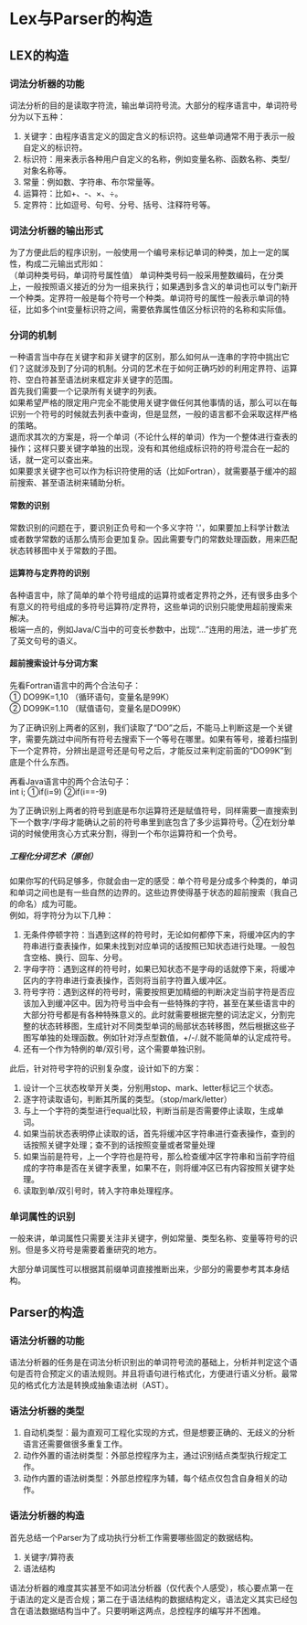 # Lex与Parser的构造

## LEX的构造
### 词法分析器的功能
   词法分析的目的是读取字符流，输出单词符号流。大部分的程序语言中，单词符号分为以下五种：  
1.	关键字：由程序语言定义的固定含义的标识符。这些单词通常不用于表示一般自定义的标识符。  
2.	标识符：用来表示各种用户自定义的名称，例如变量名称、函数名称、类型/对象名称等。  
3.	常量：例如数、字符串、布尔常量等。  
4.	运算符：比如+、-、×、÷。  
5.	定界符：比如逗号、句号、分号、括号、注释符号等。  

### 词法分析器的输出形式
   为了方便此后的程序识别，一般使用一个编号来标记单词的种类，加上一定的属性，构成二元输出式形如：  
			（单词种类号码，单词符号属性值）
   单词种类号码一般采用整数编码，在分类上，一般按照语义接近的分为一组来执行；如果遇到多含义的单词也可以专门新开一个种类。定界符一般是每个符号一个种类。单词符号的属性一般表示单词的特征，比如多个int变量标识符之间，需要依靠属性值区分标识符的名称和实际值。  

### 分词的机制
   一种语言当中存在关键字和非关键字的区别，那么如何从一连串的字符中挑出它们？这就涉及到了分词的机制。分词的艺术在于如何正确巧妙的利用定界符、运算符、空白符甚至语法树来框定非关键字的范围。  
   首先我们需要一个记录所有关键字的列表。  
   如果希望严格的限定用户完全不能使用关键字做任何其他事情的话，那么可以在每识别一个符号的时候就去列表中查询，但是显然，一般的语言都不会采取这样严格的策略。  
   退而求其次的方案是，将一个单词（不论什么样的单词）作为一个整体进行查表的操作；这样只要关键字单独的出现，没有和其他组成标识符的符号混合在一起的话，就一定可以查出来。  
   如果要求关键字也可以作为标识符使用的话（比如Fortran），就需要基于缓冲的超前搜索、甚至语法树来辅助分析。  

#### 常数的识别
   常数识别的问题在于，要识别正负号和一个多义字符 '.'，如果要加上科学计数法或者数学常数的话那么情形会更加复杂。因此需要专门的常数处理函数，用来匹配状态转移图中关于常数的子图。  
#### 运算符与定界符的识别

   各种语言中，除了简单的单个符号组成的运算符或者定界符之外，还有很多由多个有意义的符号组成的多符号运算符/定界符，这些单词的识别只能使用超前搜索来解决。  
   极端一点的，例如Java/C当中的可变长参数中，出现“...”连用的用法，进一步扩充了英文句号的语义。

#### 超前搜索设计与分词方案

先看Fortran语言中的两个合法句子：  
① DO99K=1,10 （循环语句，变量名是99K）  
② DO99K=1.10 （赋值语句，变量名是DO99K）  

​	为了正确识别上两者的区别，我们读取了“DO”之后，不能马上判断这是一个关键字，需要先跳过中间所有符号去搜索下一个等号在哪里。如果有等号，接着扫描到下一个定界符，分辨出是逗号还是句号之后，才能反过来判定前面的“DO99K”到底是个什么东西。  

再看Java语言中的两个合法句子：  
int i;
①if(i=9)
②if(i==-9)

​	为了正确识别上两者的符号到底是布尔运算符还是赋值符号，同样需要一直搜索到下一个数字/字母才能确认之前的符号串里到底包含了多少运算符号。②在划分单词的时候使用贪心方式来分割，得到一个布尔运算符和一个负号。

[^杂谈]: 不无恶意的揣度一下Fortran的设计方式，我严重怀疑他们是因为长度短的变量名称不够用才出此下策。用编译时的内存消耗来减少存储源代码的空间需求。这种语法设计对于观看的人来说无疑是非常不友好的。

##### 工程化分词艺术（原创）

​	如果你写的代码足够多，你就会由一定的感受：单个符号是分成多个种类的，单词和单词之间也是有一些自然的边界的。这些边界使得基于状态的超前搜索（我自己的命名）成为可能。  
​	例如，将字符分为以下几种：  
1. 无条件停顿字符：当遇到这样的符号时，无论如何都停下来，将缓冲区内的字符串进行查表操作，如果未找到对应单词的话按照已知状态进行处理。一般包含空格、换行、回车、分号。  
2. 字母字符：遇到这样的符号时，如果已知状态不是字母的话就停下来，将缓冲区内的字符串进行查表操作，否则将当前字符置入缓冲区。  
3. 符号字符：遇到这样的符号时，需要按照更加精细的判断决定当前字符是否应该加入到缓冲区中。因为符号当中会有一些特殊的字符，甚至在某些语言中的大部分符号都是有各种特殊意义的。此时就需要根据完整的词法定义，分割完整的状态转移图，生成针对不同类型单词的局部状态转移图，然后根据这些子图写单独的处理函数。例如针对浮点型数值，+/-/.就不能简单的认定成符号。  
4. 还有一个作为特例的单/双引号，这个需要单独识别。  

此后，针对符号字符的识别复杂度，设计如下的方案：  
1. 设计一个三状态枚举开关类，分别用stop、mark、letter标记三个状态。  
2. 逐字符读取语句，判断其所属的类型。（stop/mark/letter）  
3. 与上一个字符的类型进行equal比较，判断当前是否需要停止读取，生成单词。
4. 如果当前状态表明停止读取的话，首先将缓冲区字符串进行查表操作，查到的话按照关键字处理；查不到的话按照变量或者常量处理
5. 如果当前是符号，上一个字符也是符号，那么检查缓冲区字符串和当前字符组成的字符串是否在关键字表里，如果不在，则将缓冲区已有内容按照关键字处理。
6. 读取到单/双引号时，转入字符串处理程序。

### 单词属性的识别

​	一般来讲，单词属性只需要关注非关键字，例如常量、类型名称、变量等符号的识别。但是多义符号是需要着重研究的地方。

​	大部分单词属性可以根据其前缀单词直接推断出来，少部分的需要参考其本身结构。

[^杂谈]: 我写了一个简化版的自动分词器放在项目code文件夹里。只需要初始化的时候放一个正常的关键字/符号列表进去就可以工作。



## Parser的构造
### 语法分析器的功能
​	语法分析器的任务是在词法分析识别出的单词符号流的基础上，分析并判定这个语句是否符合预定义的语法规则。并且将语句进行格式化，方便进行语义分析。最常见的格式化方法是转换成抽象语法树（AST）。

### 语法分析器的类型
1. 自动机类型：最为直观可工程化实现的方式，但是想要正确的、无歧义的分析语言还需要做很多重复工作。
2. 动作外置的语法树类型：外部总控程序为主，通过识别结点类型执行规定工作。
3. 动作内置的语法树类型：外部总控程序为辅，每个结点仅包含自身相关的动作。

### 语法分析器的构造

首先总结一个Parser为了成功执行分析工作需要哪些固定的数据结构。

1. 关键字/算符表
2. 语法结构

语法分析器的难度其实甚至不如词法分析器（仅代表个人感受），核心要点第一在于语法的定义是否合规；第二在于语法结构的数据结构定义，语法定义其实已经包含在语法数据结构当中了。只要明晰这两点，总控程序的编写并不困难。

[^杂谈]:我当初写语法分析器的时候，直接采用了状态转移+封闭特定状态的办法。所以整个分析器写的异常精简。如果不算一个很占地方的switch case语句的话，核心代码只有不到40行。
[^]: 新的手动递归下降语法分析器正在编写中，由于涉及的类、文件、概念过多，我会发布在个人的GitHub里，里面还有更加精确的多状态词法分析器，可以解析更多的单词，并且带有忽略注释功能。

